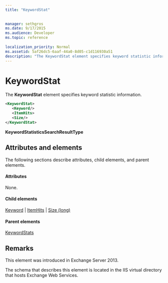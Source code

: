```yaml
---
title: "KeywordStat"
 
 
manager: sethgros
ms.date: 9/17/2015
ms.audience: Developer
ms.topic: reference
 
localization_priority: Normal
ms.assetid: 5af26dc5-6aaf-44a0-8d05-c1d116930a51
description: "The KeywordStat element specifies keyword statistic information."
---
```


# KeywordStat

The **KeywordStat** element specifies keyword statistic information. 
  
```XML
<KeywordStat>
   <Keyword/>
   <ItemHits>
   <Size/>
</KeywordStat>
```

 **KeywordStatisticsSearchResultType**
## Attributes and elements

The following sections describe attributes, child elements, and parent elements.
  
#### Attributes

None.
  
#### Child elements

[Keyword](keyword.md) | [ItemHits](itemhits.md) | [Size (long)](size-long.md)
  
#### Parent elements

[KeywordStats](keywordstats.md)
  
## Remarks

This element was introduced in Exchange Server 2013.
  
The schema that describes this element is located in the IIS virtual directory that hosts Exchange Web Services.
  

